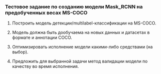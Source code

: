 ### Тестовое задание по созданию модели Mask_RCNN на предобученных весах MS-COCO

1. Построить модель детекции/multilabel-классификации на MS-COCO.

2. Модель должна быть дообучаема на новых данных и датасетах в формате и аннотации COCO.

3. Оптимизировать исполнение модели какими-либо средствами (на выбор).

4. Предложить для выбранной задачи метод валидации модели по качеству во время исполнения.
